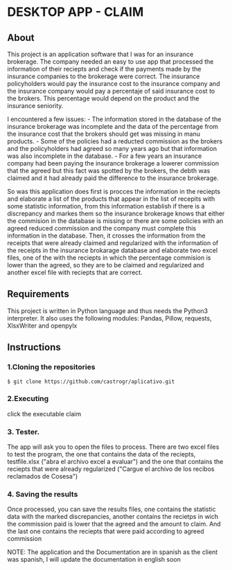 # DESKTOP APP - CLAIM

## About

This project is an application software that I was for an insurance brokerage.  The company needed an easy to use app that processed the information of their reciepts  and check if the payments made by the insurance companies to the brokerage were correct. The insurance policyholders would pay the insurance cost to the insurance company and the insurance company would pay a percentaje of said insurance cost to the brokers. This percentage would depend on the product and the insurance seniority.

I encountered a few issues:
	- The information stored in the database of the insurance brokerage was incomplete and the data of the percentage from the insurance cost that the brokers should get was missing in manu products.
	- Some of the policies had a reducted commission as the brokers and the policyholders had agreed so many years ago but that information was also incomplete in the database.
	- For a few years an insurance company had been paying the insurance brokerage a lowerer commission that the agreed but this fact was spotted by the brokers, the debth was claimed and it had already paid the difference to the insurance brokerage.

So was this application does first is procces the information in the reciepts and elaborate a list of the products that appear in the list of recepits with some statistic information, from this information establish if there is a discrepancy and markes them so the insurance brokerage knows that either the commision in the database is missing or there are some policies with an agreed reduced commission and the company must complete this information in the database.
Then, it crosses the information from the receipts that were already claimed and regularized with the information of the receipts in the insurance brokarage database and elaborate two excel files, one of the with the reciepts in which the percentage commision is lower than the agreed, so they are to be claimed and regularized and another excel file with reciepts that are correct.

## Requirements 

This project is written in Python language and thus needs the Python3 interpreter. It also uses the following modules: Pandas, Pillow, requests, XlsxWriter and openpylx

## Instructions

### 1.Cloning the repositories  
```shell
$ git clone https://github.com/castrogr/aplicativo.git
```
### 2.Executing  
click the executable claim
### 3. Tester. 
The app will ask you to open the files to process. There are two excel files to test the program, the one that contains the data of the reciepts, testfile.xlsx ("abra el archivo excel a evaluar") and the one that contains the reciepts that were already regularized ("Cargue el archivo de los recibos reclamados de Cosesa")
### 4. Saving the results
Once processed, you can save the results files, one contains the statistic data with the marked discrepancies, another contains the recietps in wich the commission paid is lower that the agreed and the amount to claim. And the last one contains the reciepts that were paid according to agreed commission


NOTE: The application and the Documentation are in spanish as the client was spanish, I will update the documentation in english soon
